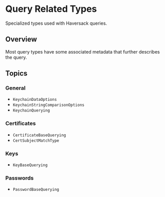 # Query Related Types

Specialized types used with Haversack queries.

## Overview

Most query types have some associated metadata that further describes the query.

## Topics

### General

- ``KeychainDataOptions``
- ``KeychainStringComparisonOptions``
- ``KeychainQuerying``

### Certificates

- ``CertificateBaseQuerying``
- ``CertSubjectMatchType``

### Keys

- ``KeyBaseQuerying``

### Passwords

- ``PasswordBaseQuerying``
